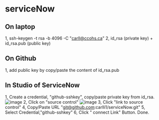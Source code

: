 # serviceNow
## On laptop
1, ssh-keygen -t rsa -b 4096 -C "carll@ccohs.ca"
2, id_rsa (private key) + id_rsa.pub (public key)
## On Github
1, add public key by copy/paste the content of id_rsa.pub
## In Studio of ServiceNow
1, Create a credential, "github-sshkey", copy/paste private key from id_rsa.
![image](https://user-images.githubusercontent.com/89544426/152921677-740ad37f-b271-40b3-b170-90b68177943f.png)
2, Click on "source control"
![image](https://user-images.githubusercontent.com/89544426/152921938-4956f8c7-fbbc-4e2f-8d2c-055a7fb02996.png)
3, Click "link to source control"
4, Copy/Paste URL "git@github.com:carlli1/serviceNow.git"
5, Select Credential,"github-sshkey"
6, Click " connect Link" Button.
Done.

